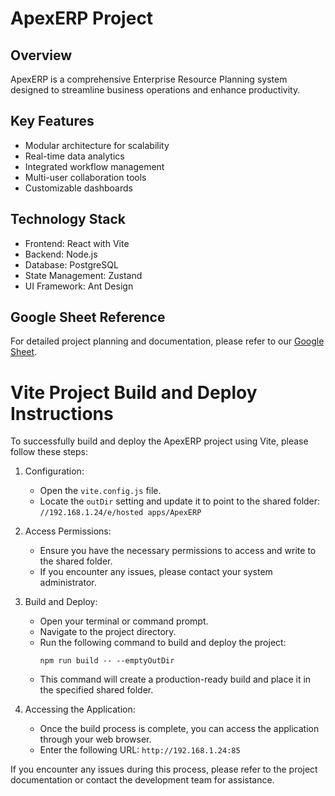 # ApexERP Project

## Overview
ApexERP is a comprehensive Enterprise Resource Planning system designed to streamline business operations and enhance productivity.

## Key Features
- Modular architecture for scalability
- Real-time data analytics
- Integrated workflow management
- Multi-user collaboration tools
- Customizable dashboards

## Technology Stack
- Frontend: React with Vite
- Backend: Node.js
- Database: PostgreSQL
- State Management: Zustand
- UI Framework: Ant Design

## Google Sheet Reference
For detailed project planning and documentation, please refer to our [Google Sheet](https://docs.google.com/spreadsheets/d/1YajPg5hwe0ow8eHWkJlVeO5g7RX93A3zy9A3Cl6khts/edit?gid=747833457#gid=747833457).



# Vite Project Build and Deploy Instructions

To successfully build and deploy the ApexERP project using Vite, please follow these steps:

1. Configuration:
   - Open the `vite.config.js` file.
   - Locate the `outDir` setting and update it to point to the shared folder:
     `//192.168.1.24/e/hosted apps/ApexERP`

2. Access Permissions:
   - Ensure you have the necessary permissions to access and write to the shared folder.
   - If you encounter any issues, please contact your system administrator.

3. Build and Deploy:
   - Open your terminal or command prompt.
   - Navigate to the project directory.
   - Run the following command to build and deploy the project:
     ```
     npm run build -- --emptyOutDir
     ```
   - This command will create a production-ready build and place it in the specified shared folder.

4. Accessing the Application:
   - Once the build process is complete, you can access the application through your web browser.
   - Enter the following URL: `http://192.168.1.24:85`

If you encounter any issues during this process, please refer to the project documentation or contact the development team for assistance.
